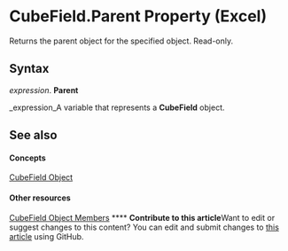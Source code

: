 
# CubeField.Parent Property (Excel)

Returns the parent object for the specified object. Read-only.


## Syntax

 _expression_. **Parent**

 _expression_A variable that represents a  **CubeField** object.


## See also


#### Concepts


 [CubeField Object](6db16910-6c27-651a-c388-e54e27fe4519.md)
#### Other resources


 [CubeField Object Members](2f3cbe65-45ff-abe0-3e48-29c0d490f600.md)
****   **Contribute to this article**Want to edit or suggest changes to this content? You can edit and submit changes to  [this article](https://github.com/jhershey00/VBA_Excel_Test/OpenXMLCon/articles/6e225b1c-3129-0999-f262-c8cae404e95c.md) using GitHub.

